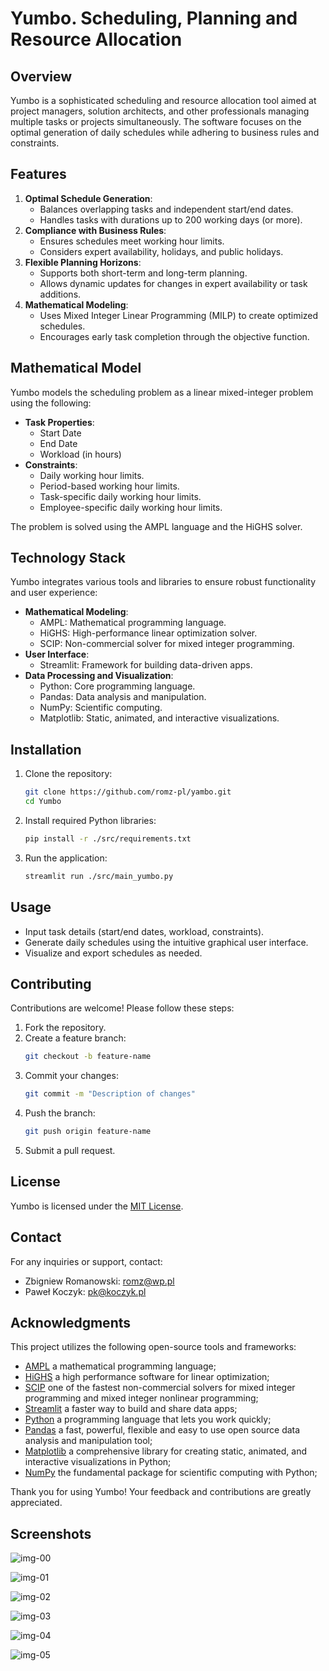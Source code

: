 # Yumbo. Scheduling, Planning and Resource Allocation

## Overview
Yumbo is a sophisticated scheduling and resource allocation tool aimed at project managers, solution architects, and other professionals managing multiple tasks or projects simultaneously. The software focuses on the optimal generation of daily schedules while adhering to business rules and constraints.

## Features
1. **Optimal Schedule Generation**:
   - Balances overlapping tasks and independent start/end dates.
   - Handles tasks with durations up to 200 working days (or more).
2. **Compliance with Business Rules**:
   - Ensures schedules meet working hour limits.
   - Considers expert availability, holidays, and public holidays.
3. **Flexible Planning Horizons**:
   - Supports both short-term and long-term planning.
   - Allows dynamic updates for changes in expert availability or task additions.
4. **Mathematical Modeling**:
   - Uses Mixed Integer Linear Programming (MILP) to create optimized schedules.
   - Encourages early task completion through the objective function.


## Mathematical Model
Yumbo models the scheduling problem as a linear mixed-integer problem using the following:
- **Task Properties**:
  - Start Date
  - End Date
  - Workload (in hours)
- **Constraints**:
  - Daily working hour limits.
  - Period-based working hour limits.
  - Task-specific daily working hour limits.
  - Employee-specific daily working hour limits.

The problem is solved using the AMPL language and the HiGHS solver.


## Technology Stack
Yumbo integrates various tools and libraries to ensure robust functionality and user experience:

- **Mathematical Modeling**:
  - AMPL: Mathematical programming language.
  - HiGHS: High-performance linear optimization solver.
  - SCIP: Non-commercial solver for mixed integer programming.
- **User Interface**:
  - Streamlit: Framework for building data-driven apps.
- **Data Processing and Visualization**:
  - Python: Core programming language.
  - Pandas: Data analysis and manipulation.
  - NumPy: Scientific computing.
  - Matplotlib: Static, animated, and interactive visualizations.


## Installation
1. Clone the repository:
   ```bash
   git clone https://github.com/romz-pl/yambo.git
   cd Yumbo
   ```
2. Install required Python libraries:
   ```bash
   pip install -r ./src/requirements.txt
   ```
3. Run the application:
   ```bash
   streamlit run ./src/main_yumbo.py
   ```


## Usage
- Input task details (start/end dates, workload, constraints).
- Generate daily schedules using the intuitive graphical user interface.
- Visualize and export schedules as needed.


## Contributing
Contributions are welcome! Please follow these steps:
1. Fork the repository.
2. Create a feature branch:
   ```bash
   git checkout -b feature-name
   ```
3. Commit your changes:
   ```bash
   git commit -m "Description of changes"
   ```
4. Push the branch:
   ```bash
   git push origin feature-name
   ```
5. Submit a pull request.


## License
Yumbo is licensed under the [MIT License](LICENSE).


## Contact
For any inquiries or support, contact:
- Zbigniew Romanowski: [romz@wp.pl](mailto:romz@wp.pl)
- Paweł Koczyk: [pk@koczyk.pl](mailto:pk@koczyk.pl)


## Acknowledgments
This project utilizes the following open-source tools and frameworks:
- [AMPL](https://ampl.com/) a mathematical programming language; 
- [HiGHS](https://highs.dev/) a high performance software for linear optimization; 
- [SCIP](https://www.scipopt.org/) one of the fastest non-commercial solvers for mixed integer programming and mixed integer nonlinear programming;
- [Streamlit](https://streamlit.io/) a faster way to build and share data apps; 
- [Python](https://www.python.org/) a programming language that lets you work quickly; 
- [Pandas](https://pandas.pydata.org/) a fast, powerful, flexible and easy to use open source data analysis and manipulation tool; 
- [Matplotlib](https://matplotlib.org/) a comprehensive library for creating static, animated, and interactive visualizations in Python; 
- [NumPy](https://numpy.org/) the fundamental package for scientific computing with Python;


Thank you for using Yumbo! Your feedback and contributions are greatly appreciated.

## Screenshots

![img-00](./doc/img-00.png)

![img-01](./doc/screenshot/img-01.png)

![img-02](./doc/screenshot/img-02.png)

![img-03](./doc/screenshot/img-03.png)

![img-04](./doc/screenshot/img-04.png)

![img-05](./doc/screenshot/img-05.png)
